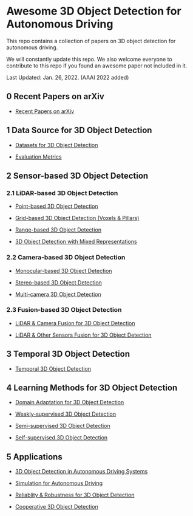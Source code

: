 # Awesome 3D Object Detection for Autonomous Driving

This repo contains a collection of papers on 3D object detection for autonomous driving.

We will constantly update this repo. We also welcome everyone to contribute to this repo if you found an awesome paper not included in it.

Last Updated: Jan. 26, 2022. (AAAI 2022 added)

## 0 Recent Papers on arXiv

- [Recent Papers on arXiv](Docs/All/recent.md)

## 1 Data Source for 3D Object Detection

- [Datasets for 3D Object Detection](Docs/Data/datasets.md)

- [Evaluation Metrics](Docs/Data/metric.md)

## 2 Sensor-based 3D Object Detection

### 2.1 LiDAR-based 3D Object Detection

- [Point-based 3D Object Detection](Docs/Sensor/LiDAR/point_view.md)

- [Grid-based 3D Object Detection (Voxels & Pillars)](Docs/Sensor/LiDAR/volumetric_view.md)

- [Range-based 3D Object Detection](Docs/Sensor/LiDAR/range_view.md)

- [3D Object Detection with Mixed Representations](Docs/Sensor/LiDAR/mixed_views.md)

### 2.2 Camera-based 3D Object Detection

- [Monocular-based 3D Object Detection](Docs/Sensor/Camera/monocular.md)

- [Stereo-based 3D Object Detection](Docs/Sensor/Camera/stereo.md)

- [Multi-camera 3D Object Detection](Docs/Sensor/Camera/multicameras.md)

### 2.3 Fusion-based 3D Object Detection

- [LiDAR & Camera Fusion for 3D Object Detection](Docs/Sensor/MultiModal/lidar_and_camera.md)

- [LiDAR & Other Sensors Fusion for 3D Object Detection](Docs/Sensor/MultiModal/other_sensors.md)

## 3 Temporal 3D Object Detection

- [Temporal 3D Object Detection](Docs/Sequential/sequential.md)

## 4 Learning Methods for 3D Object Detection

- [Domain Adaptation for 3D Object Detection](Docs/Learning/domain_adaptation.md)

- [Weakly-supervised 3D Object Detection](Docs/Learning/weak_learning.md)

- [Semi-supervised 3D Object Detection](Docs/Learning/semi_learning.md)

- [Self-supervised 3D Object Detection](Docs/Learning/self_learning.md)

## 5 Applications

- [3D Object Detection in Autonomous Driving Systems](Docs/Applications/system.md)

- [Simulation for Autonomous Driving](Docs/Applications/simulation.md)

- [Reliablity & Robustness for 3D Object Detection](Docs/Applications/reliability.md)

- [Cooperative 3D Object Detection](Docs/Applications/cooperative_perception.md)
